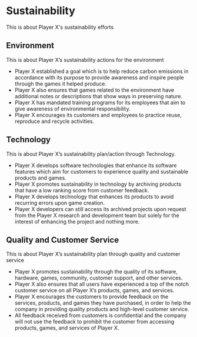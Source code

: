 # Sustainability

This is about Player X's sustainability efforts

## Environment

This is about Player X’s sustainability actions for the environment

- Player X established a goal which is to help reduce carbon emissions in accordance with its purpose to provide awareness and inspire people through the games it helped produce.
- Player X also ensures that games related to the environment have additional notes or descriptions that show ways in preserving nature.
- Player X has mandated training programs for its employees that aim to give awareness of environmental responsibility.
- Player X encourages its customers and employees to practice reuse, reproduce and recycle activities.

## Technology

This is about Player X’s sustainability plan/action through Technology.

- Player X develops software technologies that enhance its software features which aim for customers to experience quality and sustainable products and games.
- Player X promotes sustainability in technology by archiving products that have a low ranking score from customer feedback.
- Player X develops technology that enhances its products to avoid recurring errors upon game creation.
- Player X developers can still access its archived projects upon request from the Player X research and development team but solely for the interest of enhancing the project and nothing more.

## Quality and Customer Service

This is about Player X’s sustainability plan through quality and customer service

- Player X promotes sustainability through the quality of its software, hardware, games, community, customer support, and other services.
- Player X also ensures that all users have experienced a top of the notch customer service on all Player X’s products, games, and services.
- Player X encourages the customers to provide feedback on the services, products, and games they have purchased, in order to help the company in providing quality products and high-level customer service.
- All feedback received from customers is confidential and the company will not use the feedback to prohibit the customer from accessing products, games, and services of Player X.